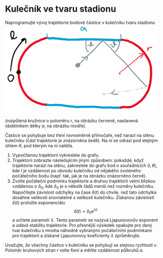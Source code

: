 # Kulečník ve tvaru stadionu
Naprogramujte vývoj trajektorie bodové částice v kulečníku tvaru stadionu 
<img src="stadion.png" width="500px" align="center"/>

(rozpůlená kružnice o poloměru $r$, na obrázku červeně, nastavená obdélníkem délky $a$, na obrázku modře).

Částice se pohybuje bez tření rovnoměrně přímočaře, než narazí na stěnu kulečníku (část trajektorie je znázorněna šedě). Na ní se odrazí pod stejným úhlem $\theta$, pod kterým na ni nalétla.

1. Vypočítanou trajektorii vykreslete do grafu.
1. Trajektorii zobrazte následujícím jiným způsobem: pokaždé, když trajektorie narazí na stěnu, zakreslete do grafu bod o souřadnicích $(l,\theta)$, kde $l$ je vzdálenost po obvodu kulečníku od nějakého zvoleného počátečního bodu (např. tak, jak je na obrázku znázorněno černě).
2. Zvolte počáteční podmínku trajektorie a druhou trajektorii velmi blízkou vzdálenou o $\delta_{0}$, kde $\delta_{0}$ je o několik řádů menší než rozměry kulečníku. Napočítejte závislost odchylky na čase $\delta(t)$ do chvíle, než tato odchylka dosáhne velikosti srovnatelné s velikostí kulečníku. Získanou závislostí $\delta(t)$ proložte exponenciálu $$\delta(t)=\delta_{0} e^{\lambda t}$$ a určtete parametr $\lambda$. Tento parametr se nazývá Ljapunovovův exponent a udává stabilitu trajektorie. Pro přesnější výsledek opakujte pro daný tvar kulečníku s mnoha náhodně vybranými počátečními podmínkami pro trajektorii a získané Ljapunovovy koeficienty $\lambda$ zprůměrujte.

Uvažujte, že všechny částice v kulečníku se pohybují se stejnou rychlostí $v$. Poloměr kruhových stran $r$ volte fixní a měňte vzdálenost půlkruhů $a$.
